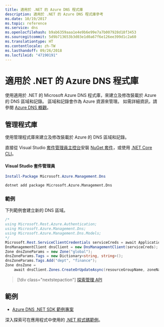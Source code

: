 ```yaml
---
title: 適用於 .NET 的 Azure DNS 程式庫
description: 適用於 .NET 的 Azure DNS 程式庫參考
ms.date: 10/19/2017
ms.topic: reference
ms.service: dns
ms.openlocfilehash: b9ab6359aaa1e4e9b6e99e7a7b007928d18f3453
ms.sourcegitcommit: 5d9b713653b3d03e1d0a67f6e126ee399d1c2a60
ms.translationtype: HT
ms.contentlocale: zh-TW
ms.lasthandoff: 09/26/2018
ms.locfileid: "47190191"
---
```

# <a name="azure-dns-libraries-for-net"></a>適用於 .NET 的 Azure DNS 程式庫

使用適用於 .NET 的 Microsoft Azure DNS 程式庫，來建立及修改裝載於 Azure 的 DNS 區域和記錄。 區域和記錄會作為 Azure 資源來管理。 如需詳細資訊，請參閱 [Azure DNS 概觀](/azure/dns/dns-overview)。

## <a name="management-library"></a>管理程式庫

使用管理程式庫來建立及修改裝載於 Azure 的 DNS 區域和記錄。

直接從 Visual Studio [套件管理員主控台][PackageManager]安裝 [NuGet 套件](https://www.nuget.org/packages/Microsoft.Azure.Management.Dns)，或使用 [.NET Core CLI][DotNetCLI]。

#### <a name="visual-studio-package-manager"></a>Visual Studio 套件管理員

```powershell
Install-Package Microsoft.Azure.Management.Dns
```

```bash
dotnet add package Microsoft.Azure.Management.Dns
```

### <a name="example"></a>範例

下列範例會建立新的 DNS 區域。

```csharp
/*
using Microsoft.Rest.Azure.Authentication;
using Microsoft.Azure.Management.Dns;
using Microsoft.Azure.Management.Dns.Models;
*/
Microsoft.Rest.ServiceClientCredentials serviceCreds = await ApplicationTokenProvider.LoginSilentAsync(tenantId, clientId, secret);
DnsManagementClient dnsClient = new DnsManagementClient(serviceCreds);            
Zone dnsZoneParams = new Zone("global");
dnsZoneParams.Tags = new Dictionary<string, string>();
dnsZoneParams.Tags.Add("dept", "finance");
Zone dnsZone =
    await dnsClient.Zones.CreateOrUpdateAsync(resourceGroupName, zoneName, dnsZoneParams, null, "*");
```

> [!div class="nextstepaction"]
> [探索管理 API](/dotnet/api/overview/azure/dns/management)

## <a name="samples"></a>範例

* [Azure DNS .NET SDK 範例專案](https://www.microsoft.com/download/details.aspx?id=47268)

深入探索可在應用程式中使用的 [.NET 程式碼範例](https://azure.microsoft.com/resources/samples/?platform=dotnet)。

[PackageManager]: https://docs.microsoft.com/nuget/tools/package-manager-console
[DotNetCLI]: https://docs.microsoft.com/dotnet/core/tools/dotnet-add-package
